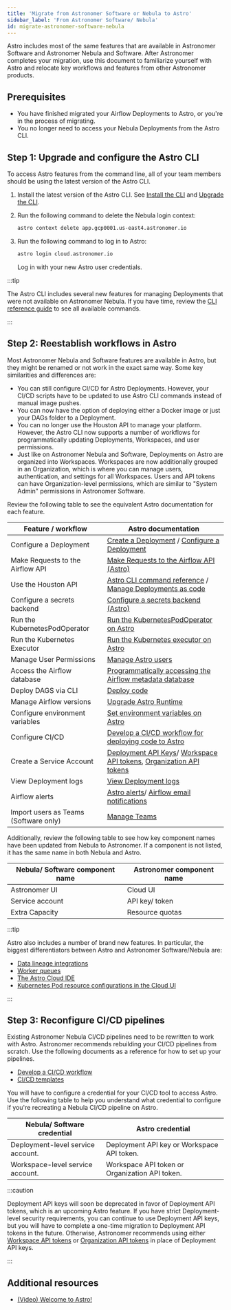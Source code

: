 ```yaml
---
title: 'Migrate from Astronomer Software or Nebula to Astro'
sidebar_label: 'From Astronomer Software/ Nebula'
id: migrate-astronomer-software-nebula
---
```


Astro includes most of the same features that are available in Astronomer Software and Astronomer Nebula and Software. After Astronomer completes your migration, use this document to familiarize yourself with Astro and relocate key workflows and features from other Astronomer products. 

## Prerequisites 

- You have finished migrated your Airflow Deployments to Astro, or you're in the process of migrating. 
- You no longer need to access your Nebula Deployments from the Astro CLI.

## Step 1: Upgrade and configure the Astro CLI

To access Astro features from the command line, all of your team members should be using the latest version of the Astro CLI.

1. Install the latest version of the Astro CLI. See [Install the CLI](https://docs.astronomer.io/astro/cli/install-cli#install-the-cli) and [Upgrade the CLI](https://docs.astronomer.io/astro/cli/install-cli#install-the-cli).
   
2. Run the following command to delete the Nebula login context:

    ```sh
    astro context delete app.gcp0001.us-east4.astronomer.io
    ```

3. Run the following command to log in to Astro:
   
    ```sh
    astro login cloud.astronomer.io
    ```

    Log in with your new Astro user credentials. 

:::tip

The Astro CLI includes several new features for managing Deployments that were not available on Astronomer Nebula. If you have time, review the [CLI reference guide](https://docs.astronomer.io/astro/cli/reference) to see all available commands.

:::

## Step 2: Reestablish workflows in Astro

Most Astronomer Nebula and Software features are available in Astro, but they might be renamed or not work in the exact same way. Some key similarities and differences are:

- You can still configure CI/CD for Astro Deployments. However, your CI/CD scripts have to be updated to use Astro CLI commands instead of manual image pushes.
- You can now have the option of deploying either a Docker image or just your DAGs folder to a Deployment. 
- You can no longer use the Houston API to manage your platform. However, the Astro CLI now supports a number of workflows for programmatically updating Deployments, Workspaces, and user permissions. 
- Just like on Astronomer Nebula and Software, Deployments on Astro are organized into Workspaces. Workspaces are now additionally grouped in an Organization, which is where you can manage users, authentication, and settings for all Workspaces. Users and API tokens can have Organization-level permissions, which are similar to "System Admin" permissions in Astronomer Software. 

Review the following table to see the equivalent Astro documentation for each feature. 

| Feature / workflow                    | Astro documentation                                                                                                                                                                                                                  |
| ------------------------------------- | ------------------------------------------------------------------------------------------------------------------------------------------------------------------------------------------------------------------------------------ |
| Configure a Deployment                | [Create a Deployment](https://docs.astronomer.io/astro/create-deployment) / [Configure a Deployment](https://docs.astronomer.io/astro/configure-deployment-resources)                                                                |
| Make Requests to the Airflow API      | [Make Requests to the Airflow API (Astro)](https://docs.astronomer.io/astro/airflow-api)                                                                                                                                             |
| Use the Houston API                   | [Astro CLI command reference](https://docs.astronomer.io/astro/cli/reference) /  [Manage Deployments as code](https://docs.astronomer.io/astro/manage-deployments-as-code)                                                           |
| Configure a secrets backend           | [Configure a secrets backend  (Astro)](https://docs.astronomer.io/astro/secrets-backend)                                                                                                                                             |
| Run the KubernetesPodOperator         | [Run the KubernetesPodOperator on Astro](https://docs.astronomer.io/astro/kubernetespodoperator)                                                                                                                                     |
| Run the Kubernetes Executor           | [Run the Kubernetes executor on Astro](https://docs.astronomer.io/astro/kubernetes-executor)                                                                                                                                         |
| Manage User Permissions               | [Manage Astro users](https://docs.astronomer.io/astro/add-user)                                                                                                                                                                      |
| Access the Airflow database        | [Programmatically accessing the Airflow metadata database](https://docs.astronomer.io/learn/airflow-database)                                                                                                                        |
| Deploy DAGS via CLI                   | [Deploy code](https://docs.astronomer.io/astro/deploy-code)                                                                                                                                                                          |
| Manage Airflow versions               | [Upgrade Astro Runtime](https://docs.astronomer.io/astro/upgrade-runtime)                                                                                                                                                            |
| Configure environment variables       | [Set environment variables on Astro](https://docs.astronomer.io/astro/environment-variables)                                                                                                                                         |
| Configure CI/CD                       | [Develop a CI/CD workflow for deploying code to Astro](https://docs.astronomer.io/astro/set-up-ci-cd)                                                                                                                                |
| Create a Service Account              | [Deployment API Keys](https://docs.astronomer.io/astro/api-keys)/ [Workspace API tokens](https://docs.astronomer.io/astro/workspace-api-tokens), [Organization API tokens](https://docs.astronomer.io/astro/organization-api-tokens) |
| View Deployment logs                  | [View Deployment logs](https://docs.astronomer.io/astro/view-logs)                                                                                                                                                                   |
| Airflow alerts                        | [Astro alerts](https://docs.astronomer.io/astro/alerts)/ [Airflow email notifications](https://docs.astronomer.io/astro/airflow-email-notifications)                                                                                 |
| Import users as Teams (Software only) | [Manage Teams](https://docs.astronomer.io/astro/manage-teams)                                                                                                                                                                        |

Additionally, review the following table to see how key component names have been updated from Nebula to Astronomer. If a component is not listed, it has the same name in both Nebula and Astro.

| Nebula/ Software component name | Astronomer component name |
| --------------------- | ------------------------- |
| Astronomer UI         | Cloud UI                  |
| Service account       | API key/ token            |
| Extra Capacity        | Resource quotas           |

:::tip

Astro also includes a number of brand new features. In particular, the biggest differentiators between Astro and Astronomer Software/Nebula are:

- [Data lineage integrations](https://docs.astronomer.io/astro/data-lineage)
- [Worker queues](https://docs.astronomer.io/astro/configure-worker-queues)
- [The Astro Cloud IDE](https://docs.astronomer.io/astro/cloud-ide)
- [Kubernetes Pod resource configurations in the Cloud UI](https://docs.astronomer.io/astro/configure-deployment-resources#configure-kubernetes-pod-resources)

:::

## Step 3: Reconfigure CI/CD pipelines 

Existing Astronomer Nebula CI/CD pipelines need to be rewritten to work with Astro. Astronomer recommends rebuilding your CI/CD pipelines from scratch. Use the following documents as a reference for how to set up your pipelines.

- [Develop a CI/CD workflow](https://docs.astronomer.io/astro/set-up-ci-cd) 
- [CI/CD templates](https://docs.astronomer.io/astro/ci-cd-templates/template-overview)
  
You will have to configure a credential for your CI/CD tool to access Astro. Use the following table to help you understand what credential to configure if you're recreating a Nebula CI/CD pipeline on Astro.

| Nebula/ Software credential                 | Astro credential                               |
| --------------------------------- | ---------------------------------------------- |
| Deployment-level service account. | Deployment API key or Workspace API token.     |
| Workspace-level service account.  | Workspace API token or Organization API token. |

:::caution

Deployment API keys will soon be deprecated in favor of Deployment API tokens, which is an upcoming Astro feature. If you have strict Deployment-level security requirements, you can continue to use Deployment API keys, but you will have to complete a one-time migration to Deployment API tokens in the future. Otherwise, Astronomer recommends using either [Workspace API tokens](workspace-api-tokens.md) or [Organization API tokens](organization-api-tokens.md) in place of Deployment API keys.

:::

## Additional resources

- [(Video) Welcome to Astro!](https://www.youtube.com/watch?v=l48yg1ELARg)